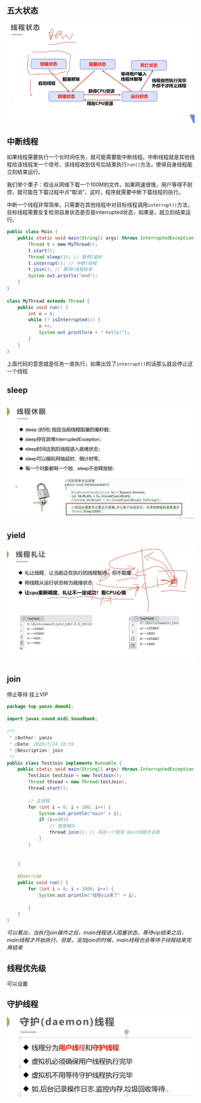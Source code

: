 ## 五大状态

![image-20200724101930802](https://raw.githubusercontent.com/yanzhenxing123/blogImg/master/typora202008/19/181319-745147.png)





## 中断线程

如果线程需要执行一个长时间任务，就可能需要能中断线程。中断线程就是其他线程给该线程发一个信号，该线程收到信号后结束执行`run()`方法，使得自身线程能立刻结束运行。

我们举个栗子：假设从网络下载一个100M的文件，如果网速很慢，用户等得不耐烦，就可能在下载过程中点“取消”，这时，程序就需要中断下载线程的执行。

中断一个线程非常简单，只需要在其他线程中对目标线程调用`interrupt()`方法，目标线程需要反复检测自身状态是否是interrupted状态，如果是，就立刻结束运行。



```java
public class Main {
    public static void main(String[] args) throws InterruptedException {
        Thread t = new MyThread();
        t.start();
        Thread.sleep(1); // 暂停1毫秒
        t.interrupt(); // 中断t线程
        t.join(); // 等待t线程结束
        System.out.println("end");
    }
}

class MyThread extends Thread {
    public void run() {
        int n = 0;
        while (! isInterrupted()) {
            n ++;
            System.out.println(n + " hello!");
        }
    }
}

```

上面代码的意思就是任务一直执行，如果出现了`interrupt()`的话那么就会停止这一个线程



## sleep

![image-20200724104734872](https://raw.githubusercontent.com/yanzhenxing123/blogImg/master/typora202008/20/113835-543193.png)



## yield

![image-20200724105043133](https://raw.githubusercontent.com/yanzhenxing123/blogImg/master/typora202008/20/113854-15706.png)

## join

停止等待 挂上VIP

```java
package top.yanzx.demo02;

import javax.sound.midi.Soundbank;

/**
 * @Author: yanzx
 * @Date: 2020/7/24 10:59
 * @Description: join
 */
public class TestJoin implements Runnable {
    public static void main(String[] args) throws InterruptedException {
        TestJoin testJoin = new TestJoin();
        Thread thread = new Thread(testJoin);
        thread.start();

        // 主线程
        for (int i = 0; i < 100; i++) {
            System.out.println("main" + i);
            if (i==20){
                // 就是插队
                thread.join(); // 将这一个跑完 main线程才去跑
            }
        }


    }

    @Override
    public void run() {
        for (int i = 0; i < 1000; i++) {
            System.out.println("线程vip来了" + i);

        }
    }
}
```

*可以看出，当执行join操作之后，main线程进入阻塞状态，等待vip结束之后，main线程才开始执行，但是，没加join的时候，main线程也会等待子线程结束完再结束*



## 线程优先级

可以设置



## 守护线程

![image-20200724133857765](https://raw.githubusercontent.com/yanzhenxing123/blogImg/master/typora202008/19/181140-110936.png)

